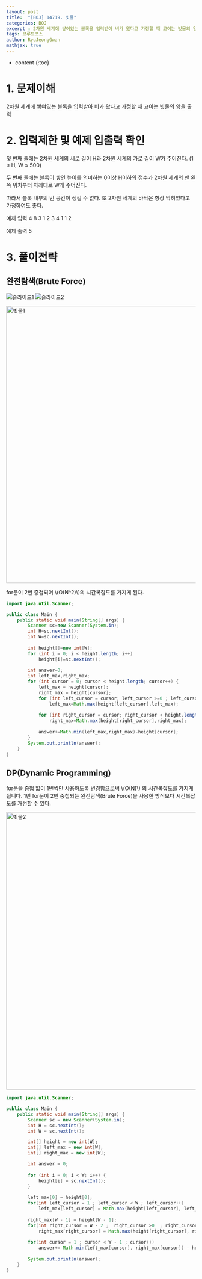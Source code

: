 ```yaml
---
layout: post
title:  "[BOJ] 14719. 빗물"
categories: BOJ
excerpt : 2차원 세계에 쌓여있는 블록을 입력받아 비가 왔다고 가정할 때 고이는 빗물의 양을 출력
tags: 브루트포스
author: RyuJeongGwan
mathjax: true
---
```


* content
{:toc}


# 1. 문제이해
[](https://boj.kr/14719)
2차원 세계에 쌓여있는 블록을 입력받아 비가 왔다고 가정할 때 고이는 빗물의 양을 출력

# 2. 입력제한 및 예제 입출력 확인
첫 번째 줄에는 2차원 세계의 세로 길이 H과 2차원 세계의 가로 길이 W가 주어진다. (1 ≤ H, W ≤ 500)

두 번째 줄에는 블록이 쌓인 높이를 의미하는 0이상 H이하의 정수가 2차원 세계의 맨 왼쪽 위치부터 차례대로 W개 주어진다.

따라서 블록 내부의 빈 공간이 생길 수 없다. 또 2차원 세계의 바닥은 항상 막혀있다고 가정하여도 좋다.

예제 입력
4 8
3 1 2 3 4 1 1 2

예제 출력
5

# 3. 풀이전략
## 완전탐색(Brute Force)
![슬라이드1](https://github.com/ryujeonggwan/test/assets/137395432/ca469dcc-60e1-46be-9be8-80cb5d81d2cf)
![슬라이드2](https://github.com/ryujeonggwan/test/assets/137395432/cdfff32d-5c6c-4679-a1f6-d2e3f27d1b54)

<img width="737" alt="빗물1" src="https://github.com/ryujeonggwan/test/assets/137395432/e16eddf1-8374-4d55-916d-cc12e234239e">

for문이 2번 중첩되어 \\(O(N^2)\\)의 시간복잡도를 가지게 된다.
``` java
import java.util.Scanner;

public class Main {
	public static void main(String[] args) {
		Scanner sc=new Scanner(System.in);
		int H=sc.nextInt();
		int W=sc.nextInt();
		
		int height[]=new int[W];				
		for (int i = 0; i < height.length; i++)
			height[i]=sc.nextInt();
				
		int answer=0;
		int left_max,right_max;
		for (int cursor = 0; cursor < height.length; cursor++) {
			left_max = height[cursor];
			right_max = height[cursor];
			for (int left_cursor = cursor; left_cursor >=0 ; left_cursor--)
				left_max=Math.max(height[left_cursor],left_max);
			
			for (int right_cursor = cursor; right_cursor < height.length; right_cursor++) 
				right_max=Math.max(height[right_cursor],right_max);
			
			answer+=Math.min(left_max,right_max)-height[cursor];
		}
		System.out.println(answer);
	}
}
```

## DP(Dynamic Programming)
for문을 중첩 없이 1번씩만 사용하도록 변경함으로써 \\(O(N)\\)
의 시간복잡도를 가지게 됩니다. 1번 for문이 2번 중첩되는 완전탐색(Brute Force)을 사용한 방식보다 시간복잡도를 개선할 수 있다.

<img width="739" alt="빗물2" src="https://github.com/ryujeonggwan/test/assets/137395432/8b78141d-ba16-4308-b664-6f767ee56ab8">

``` java
import java.util.Scanner;

public class Main {
	public static void main(String[] args) {
		Scanner sc = new Scanner(System.in);
		int H = sc.nextInt();
		int W = sc.nextInt();

		int[] height = new int[W];
		int[] left_max = new int[W];
		int[] right_max = new int[W];

		int answer = 0;
		
		for (int i = 0; i < W; i++) {
			height[i] = sc.nextInt();					
		}
		
		left_max[0] = height[0];
		for(int left_cursor = 1 ; left_cursor < W ; left_cursor++)
			left_max[left_cursor] = Math.max(height[left_cursor], left_max[left_cursor-1]);
		
		right_max[W - 1] = height[W - 1];
		for(int right_cursor = W - 2 ;  right_cursor >0  ; right_cursor--)
			right_max[right_cursor] = Math.max(height[right_cursor], right_max[right_cursor+1]);
				
		for(int cursor = 1 ; cursor < W - 1 ; cursor++)
			answer+= Math.min(left_max[cursor], right_max[cursor]) - height[cursor];
		
		System.out.println(answer);		
	}
}
```

